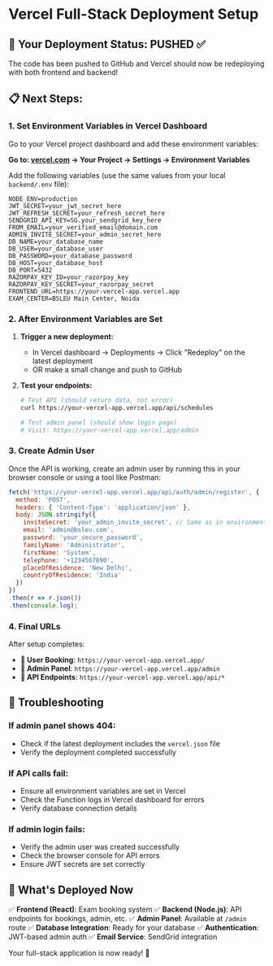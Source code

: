 # Vercel Full-Stack Deployment Setup

## 🚀 Your Deployment Status: PUSHED ✅

The code has been pushed to GitHub and Vercel should now be redeploying with both frontend and backend!

## 📋 Next Steps:

### 1. **Set Environment Variables in Vercel Dashboard**

Go to your Vercel project dashboard and add these environment variables:

**Go to: [vercel.com](https://vercel.com) → Your Project → Settings → Environment Variables**

Add the following variables (use the same values from your local `backend/.env` file):

```
NODE_ENV=production
JWT_SECRET=your_jwt_secret_here
JWT_REFRESH_SECRET=your_refresh_secret_here
SENDGRID_API_KEY=SG.your_sendgrid_key_here
FROM_EMAIL=your_verified_email@domain.com
ADMIN_INVITE_SECRET=your_admin_secret_here
DB_NAME=your_database_name
DB_USER=your_database_user
DB_PASSWORD=your_database_password
DB_HOST=your_database_host
DB_PORT=5432
RAZORPAY_KEY_ID=your_razorpay_key
RAZORPAY_KEY_SECRET=your_razorpay_secret
FRONTEND_URL=https://your-vercel-app.vercel.app
EXAM_CENTER=BSLEU Main Center, Noida
```

### 2. **After Environment Variables are Set**

1. **Trigger a new deployment:**
   - In Vercel dashboard → Deployments → Click "Redeploy" on the latest deployment
   - OR make a small change and push to GitHub

2. **Test your endpoints:**
   ```bash
   # Test API (should return data, not error)
   curl https://your-vercel-app.vercel.app/api/schedules
   
   # Test admin panel (should show login page)
   # Visit: https://your-vercel-app.vercel.app/admin
   ```

### 3. **Create Admin User**

Once the API is working, create an admin user by running this in your browser console or using a tool like Postman:

```javascript
fetch('https://your-vercel-app.vercel.app/api/auth/admin/register', {
  method: 'POST',
  headers: { 'Content-Type': 'application/json' },
  body: JSON.stringify({
    inviteSecret: 'your_admin_invite_secret', // Same as in environment variables
    email: 'admin@bsleu.com',
    password: 'your_secure_password',
    familyName: 'Administrator',
    firstName: 'System',
    telephone: '+1234567890',
    placeOfResidence: 'New Delhi',
    countryOfResidence: 'India'
  })
})
.then(r => r.json())
.then(console.log);
```

### 4. **Final URLs**

After setup completes:
- **📱 User Booking**: `https://your-vercel-app.vercel.app/`
- **👤 Admin Panel**: `https://your-vercel-app.vercel.app/admin`
- **🔌 API Endpoints**: `https://your-vercel-app.vercel.app/api/*`

## 🔧 Troubleshooting

### If admin panel shows 404:
- Check if the latest deployment includes the `vercel.json` file
- Verify the deployment completed successfully

### If API calls fail:
- Ensure all environment variables are set in Vercel
- Check the Function logs in Vercel dashboard for errors
- Verify database connection details

### If admin login fails:
- Verify the admin user was created successfully
- Check the browser console for API errors
- Ensure JWT secrets are set correctly

## 🎯 What's Deployed Now

✅ **Frontend (React)**: Exam booking system
✅ **Backend (Node.js)**: API endpoints for bookings, admin, etc.
✅ **Admin Panel**: Available at `/admin` route
✅ **Database Integration**: Ready for your database
✅ **Authentication**: JWT-based admin auth
✅ **Email Service**: SendGrid integration

Your full-stack application is now ready! 🚀
